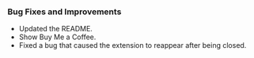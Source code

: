 ### Bug Fixes and Improvements

- Updated the README.
- Show Buy Me a Coffee.
- Fixed a bug that caused the extension to reappear after being closed.
